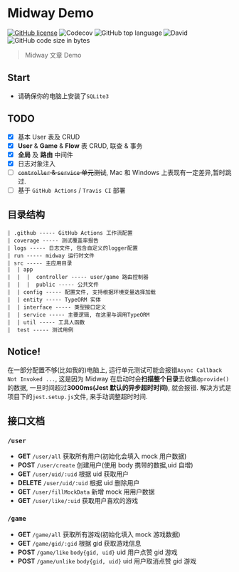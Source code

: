 # Midway Demo

[![GitHub license](https://img.shields.io/github/license/linbudu599/React-Testing-Template)](https://github.com/linbudu599/React-Testing-Template/blob/master/LICENSE)
![Codecov](https://img.shields.io/codecov/c/github/linbudu599/Midway-Article-Demo)
![GitHub top language](https://img.shields.io/github/languages/top/linbudu599/Midway-Article-Demo)
![David](https://img.shields.io/david/dev/linbudu599/Midway-Article-Demo)
![GitHub code size in bytes](https://img.shields.io/github/languages/code-size/linbudu599/Midway-Article-Demo)

> Midway 文章 Demo

## Start

- 请确保你的电脑上安装了`SQLite3`

## TODO

- [x] 基本 User 表及 CRUD
- [x] **User** & **Game** & **Flow** 表 CRUD, 联查 & 事务
- [x] **全局** 及 **路由** 中间件
- [x] 日志对象注入
- [ ] ~~`controller` & `service` 单元测试~~, Mac 和 Windows 上表现有一定差异,暂时跳过.
- [ ] 基于 `GitHub Actions` / `Travis CI` 部署

## 目录结构

```text
| .github ----- GitHub Actions 工作流配置
| coverage ----- 测试覆盖率报告
| logs ----- 日志文件, 包含自定义的logger配置
| run ----- midway 运行时文件
| src ----- 主应用目录
|  | app
|  |  |  controller ----- user/game 路由控制器
|  |  |  public ----- 公共文件
|  | config ----- 配置文件, 支持根据环境变量选择加载
|  | entity ----- TypeORM 实体
|  | interface ----- 类型接口定义
|  | service ----- 主要逻辑, 在这里与调用TypeORM
|  | util ----- 工具人函数
|  test ----- 测试用例
```

## Notice!

在一部分配置不够(比如我的)电脑上, 运行单元测试可能会报错`Async Callback Not Invoked ...`, 这是因为 Midway 在启动时会**扫描整个目录**去收集`@provide()`的数据, 一旦时间超过**3000ms(Jest 默认的异步超时时间)**, 就会报错. 解决方式是项目下的`jest.setup.js`文件, 来手动调整超时时间.

## 接口文档

### `/user`

- **GET** `/user/all` 获取所有用户(初始化会填入 mock 用户数据)
- **POST** `/user/create` 创建用户(使用 body 携带的数据,uid 自增)
- **GET** `/user/uid/:uid` 根据 uid 获取用户
- **DELETE** `/user/uid/:uid` 根据 uid 删除用户
- **GET** `/user/fillMockData` 新增 mock 用用户数据
- **GET** `/user/like/:uid` 获取用户喜欢的游戏

### `/game`

- **GET** `/game/all` 获取所有游戏(初始化填入 mock 游戏数据)
- **GET** `/game/gid/:gid` 根据 gid 获取游戏信息
- **POST** `/game/like` `body{gid, uid}` uid 用户点赞 gid 游戏
- **POST** `/game/unlike` `body{gid, uid}` uid 用户取消点赞 gid 游戏

